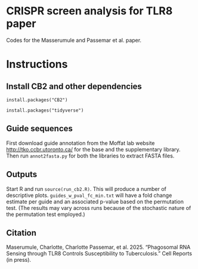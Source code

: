# CRISPR screen analysis for TLR8 paper
Codes for the Masserumule and Passemar et al. paper.
# Instructions

## Install CB2 and other dependencies
```install.packages("CB2")```

```install.packages("tidyverse")```

## Guide sequences
First download guide annotation from  the Moffat lab website http://tko.ccbr.utoronto.ca/ for the base and the supplementary library. Then run `annot2fasta.py` for both the libraries to extract FASTA files.

## Outputs
Start R and run `source(run_cb2.R)`. This will produce a number of descriptive plots.
`guides_w_pval_fc_min.txt` will have a fold change estimate per guide and an associated p-value based on the permutation test. (The results may vary across runs because of the stochastic nature of the permutation test employed.)

## Citation
Maserumule, Charlotte, Charlotte Passemar, et al. 2025. “Phagosomal RNA Sensing through TLR8 Controls Susceptibility to Tuberculosis.” Cell Reports (in press).
